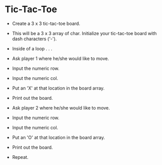 # Tic-Tac-Toe

- Create a 3 x 3 tic-tac-toe board.

- This will be a 3 x 3 array of char.
Initialize your tic-tac-toe board with dash characters ('-').

- Inside of a loop . . .

- Ask player 1 where he/she would like to move.

- Input the numeric row.

- Input the numeric col.

- Put an 'X' at that location in the board array.

- Print out the board.

- Ask player 2 where he/she would like to move.

- Input the numeric row.

- Input the numeric col.

- Put an 'O' at that location in the board array.

- Print out the board.

- Repeat.
